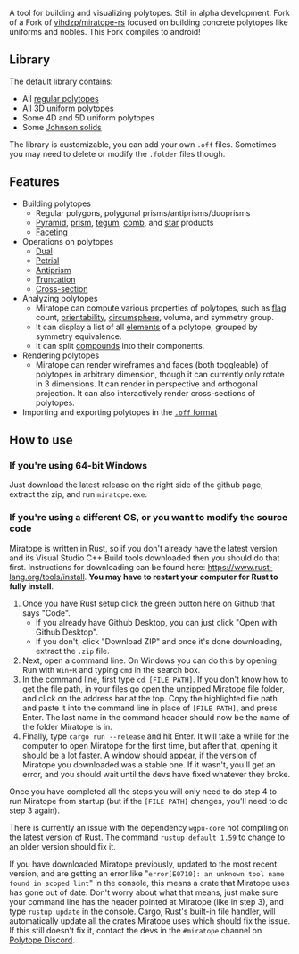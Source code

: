 A tool for building and visualizing polytopes. Still in alpha development. Fork of a Fork of [vihdzp/miratope-rs](https://github.com/vihdzp/miratope-rs) focused on building concrete polytopes like uniforms and nobles. This Fork compiles to android!

## Library

The default library contains:
* All [regular polytopes](https://polytope.miraheze.org/wiki/Regular_polytope)
* All 3D [uniform polytopes](https://polytope.miraheze.org/wiki/Uniform_polytope)
* Some 4D and 5D uniform polytopes
* Some [Johnson solids](https://polytope.miraheze.org/wiki/Johnson_solid)

The library is customizable, you can add your own `.off` files. Sometimes you may need to delete or modify the `.folder` files though.

## Features

* Building polytopes
  * Regular polygons, polygonal prisms/antiprisms/duoprisms
  * [Pyramid](https://polytope.miraheze.org/wiki/Pyramid_product), [prism](https://polytope.miraheze.org/wiki/Prism_product), [tegum](https://polytope.miraheze.org/wiki/Tegum_product), [comb](https://polytope.miraheze.org/wiki/Honeycomb_product), and [star](https://en.wikipedia.org/wiki/Star_product) products
  * [Faceting](https://en.wikipedia.org/wiki/Faceting)
* Operations on polytopes
  * [Dual](https://polytope.miraheze.org/wiki/Dual)
  * [Petrial](https://polytope.miraheze.org/wiki/Petrial)
  * [Antiprism](https://polytope.miraheze.org/wiki/Antiprism)
  * [Truncation](https://polytope.miraheze.org/wiki/Wythoffian_operation)
  * [Cross-section](https://polytope.miraheze.org/wiki/Cross-section)
* Analyzing polytopes
  * Miratope can compute various properties of polytopes, such as [flag](https://polytope.miraheze.org/wiki/Flag) count, [orientability](https://polytope.miraheze.org/wiki/Orientability), [circumsphere](https://polytope.miraheze.org/wiki/Circumscribable_polytope), volume, and symmetry group.
  * It can display a list of all [elements](https://polytope.miraheze.org/wiki/Element) of a polytope, grouped by symmetry equivalence.
  * It can split [compounds](https://en.wikipedia.org/wiki/Polytope_compound) into their components.
* Rendering polytopes
  * Miratope can render wireframes and faces (both toggleable) of polytopes in arbitrary dimension, though it can currently only rotate in 3 dimensions. It can render in perspective and orthogonal projection. It can also interactively render cross-sections of polytopes.
* Importing and exporting polytopes in the [`.off` format](https://www.software3d.com/StellaManual.php?prod=stella4D#import)

## How to use

### If you're using 64-bit Windows
Just download the latest release on the right side of the github page, extract the zip, and run `miratope.exe`.

### If you're using a different OS, or you want to modify the source code
Miratope is written in Rust, so if you don't already have the latest version and its Visual Studio C++ Build tools downloaded then you should do that first. Instructions for downloading can be found here: https://www.rust-lang.org/tools/install. **You may have to restart your computer for Rust to fully install**.
1. Once you have Rust setup click the green button here on Github that says "Code".
   * If you already have Github Desktop, you can just click "Open with Github Desktop".
   * If you don't, click "Download ZIP" and once it's done downloading, extract the `.zip` file.
2. Next, open a command line. On Windows you can do this by opening Run with `Win+R` and typing `cmd` in the search box.
3. In the command line, first type `cd [FILE PATH]`. If you don't know how to get the file path, in your files go open the unzipped Miratope file folder, and click on the address bar at the top. Copy the highlighted file path and paste it into the command line in place of `[FILE PATH]`, and press Enter. The last name in the command header should now be the name of the folder Miratope is in.
4. Finally, type `cargo run --release` and hit Enter. It will take a while for the computer to open Miratope for the first time, but after that, opening it should be a lot faster. A window should appear, if the version of Miratope you downloaded was a stable one. If it wasn't, you'll get an error, and you should wait until the devs have fixed whatever they broke.

Once you have completed all the steps you will only need to do step 4 to run Miratope from startup (but if the `[FILE PATH]` changes, you'll need to do step 3 again).

There is currently an issue with the dependency `wgpu-core` not compiling on the latest version of Rust. The command `rustup default 1.59` to change to an older version should fix it. 

If you have downloaded Miratope previously, updated to the most recent version, and are getting an error like "`error[E0710]: an unknown tool name found in scoped lint`" in the console, this means a crate that Miratope uses has gone out of date. Don't worry about what that means, just make sure your command line has the header pointed at Miratope (like in step 3), and type `rustup update` in the console. Cargo, Rust's built-in file handler, will automatically update all the crates Miratope uses which should fix the issue. If this still doesn't fix it, contact the devs in the `#miratope` channel on [Polytope Discord](https://discord.gg/zMRu7T4).

